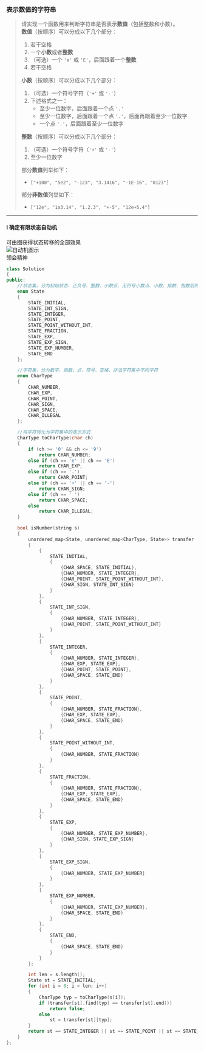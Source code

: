 ### 表示数值的字符串

> 请实现一个函数用来判断字符串是否表示**数值**（包括整数和小数）。  
> **数值**（按顺序）可以分成以下几个部分：
> 1. 若干空格  
> 2. 一个**小数**或者**整数**  
> 3. （可选）一个 `'e'` 或 `'E'`，后面跟着一个**整数**  
> 4. 若干空格  
> 
> **小数**（按顺序）可以分成以下几个部分：  
> 1. （可选）一个符号字符（`'+'` 或 `'-'`）  
> 2. 下述格式之一：  
>    - 至少一位数字，后面跟着一个点 `'.'`  
>    - 至少一位数字，后面跟着一个点 `'.'`，后面再跟着至少一位数字  
>    - 一个点 `'.'`，后面跟着至少一位数字  
> 
> **整数**（按顺序）可以分成以下几个部分：  
> 1. （可选）一个符号字符（`'+'` 或 `'-'`）  
> 2. 至少一位数字  
> 
> 部分**数值**列举如下：
> - `["+100", "5e2", "-123", "3.1416", "-1E-16", "0123"]`  
> 
> 部分**非数值**列举如下：  
> - `["12e", "1a3.14", "1.2.3", "+-5", "12e+5.4"]`  

----------

#### I 确定有限状态自动机

可由图获得状态转移的全部效果  
![自动机图示](https://user-images.githubusercontent.com/46887748/159115984-1e0b38fa-5c74-4616-95b5-8d5c47cff1bc.png)  
领会精神  

```cpp
class Solution 
{
public:
    //状态集，分为初始状态、正负号、整数、小数点、无符号小数点、小数、指数、指数后的符号、指数数字、结束几种状态  
    enum State 
    {
        STATE_INITIAL,
        STATE_INT_SIGN,
        STATE_INTEGER,
        STATE_POINT,
        STATE_POINT_WITHOUT_INT,
        STATE_FRACTION,
        STATE_EXP,
        STATE_EXP_SIGN,
        STATE_EXP_NUMBER,
        STATE_END
    };

    //字符集，分为数字、指数、点、符号、空格、非法字符集中不同字符  
    enum CharType 
    {
        CHAR_NUMBER,
        CHAR_EXP,
        CHAR_POINT,
        CHAR_SIGN,
        CHAR_SPACE,
        CHAR_ILLEGAL
    };

    //将字符转化为字符集中的表示方式  
    CharType toCharType(char ch) 
    {
        if (ch >= '0' && ch <= '9')
            return CHAR_NUMBER;
        else if (ch == 'e' || ch == 'E')
            return CHAR_EXP;
        else if (ch == '.')
            return CHAR_POINT;
        else if (ch == '+' || ch == '-')
            return CHAR_SIGN;
        else if (ch == ' ')
            return CHAR_SPACE;
        else
            return CHAR_ILLEGAL;
    }

    bool isNumber(string s) 
    {
        unordered_map<State, unordered_map<CharType, State>> transfer
        {
            {
                STATE_INITIAL, 
                {
                    {CHAR_SPACE, STATE_INITIAL},
                    {CHAR_NUMBER, STATE_INTEGER},
                    {CHAR_POINT, STATE_POINT_WITHOUT_INT},
                    {CHAR_SIGN, STATE_INT_SIGN}
                }
            }, 
            {
                STATE_INT_SIGN, 
                {
                    {CHAR_NUMBER, STATE_INTEGER},
                    {CHAR_POINT, STATE_POINT_WITHOUT_INT}
                }
            }, 
            {
                STATE_INTEGER, 
                {
                    {CHAR_NUMBER, STATE_INTEGER},
                    {CHAR_EXP, STATE_EXP},
                    {CHAR_POINT, STATE_POINT},
                    {CHAR_SPACE, STATE_END}
                }
            }, 
            {
                STATE_POINT,
                {
                    {CHAR_NUMBER, STATE_FRACTION},
                    {CHAR_EXP, STATE_EXP},
                    {CHAR_SPACE, STATE_END}
                }
            }, 
            {
                STATE_POINT_WITHOUT_INT, 
                {
                    {CHAR_NUMBER, STATE_FRACTION}
                }
            }, 
            {
                STATE_FRACTION,
                {
                    {CHAR_NUMBER, STATE_FRACTION},
                    {CHAR_EXP, STATE_EXP},
                    {CHAR_SPACE, STATE_END}
                }
            }, 
            {
                STATE_EXP,
                {
                    {CHAR_NUMBER, STATE_EXP_NUMBER},
                    {CHAR_SIGN, STATE_EXP_SIGN}
                }
            }, 
            {
                STATE_EXP_SIGN, 
                {
                    {CHAR_NUMBER, STATE_EXP_NUMBER}
                }
            }, 
            {
                STATE_EXP_NUMBER, 
                {
                    {CHAR_NUMBER, STATE_EXP_NUMBER},
                    {CHAR_SPACE, STATE_END}
                }
            }, 
            {
                STATE_END, 
                {
                    {CHAR_SPACE, STATE_END}
                }
            }
        };

        int len = s.length();
        State st = STATE_INITIAL;
        for (int i = 0; i < len; i++) 
        {
            CharType typ = toCharType(s[i]);
            if (transfer[st].find(typ) == transfer[st].end()) 
                return false;
            else 
                st = transfer[st][typ];
        }
        return st == STATE_INTEGER || st == STATE_POINT || st == STATE_FRACTION || st == STATE_EXP_NUMBER || st == STATE_END;
    }
};
```
